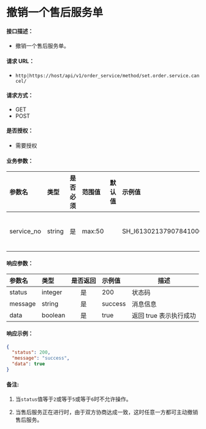 # 撤销一个售后服务单

#### 接口描述：
- 撤销一个售后服务单。

#### 请求 URL：
- `http|https://host/api/v1/order_service/method/set.order.service.cancel/`

#### 请求方式：
- GET
- POST

#### 是否授权：
- 需要授权

#### 业务参数：
|参数名|类型|是否必须|范围值|默认值|示例值|描述|
|:----|:---|:---:|:-----|:-----|:-----|-----|
|service_no |string |是 |max:50 | |SH_I6130213790784100001 |售后单号 |

#### 响应参数：
|参数名|类型|是否返回|示例值|描述|
|:-----|:-----|:---:|:-----|-----|
|status |integer |是 |200 |状态码 |
|message |string |是 |success |消息信息 |
|data |boolean |是 |true |返回 true 表示执行成功 |

#### 响应示例：
```json
{
  "status": 200,
  "message": "success",
  "data": true
}
```

#### 备注:
1. 当`status`值等于`2`或等于`5`或等于`6`时不允许操作。

2. 当售后服务正在进行时，由于双方协商达成一致，这时任意一方都可主动撤销售后服务。